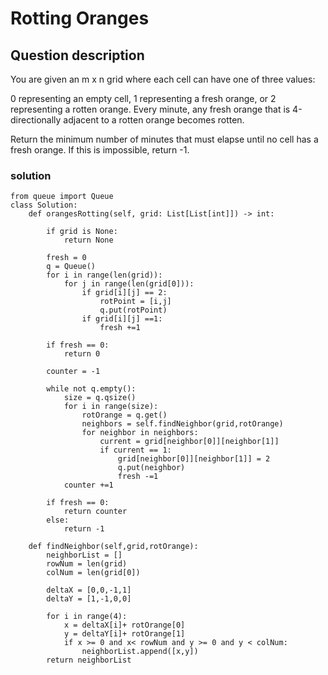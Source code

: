 # Rotting Oranges

## Question description
You are given an m x n grid where each cell can have one of three values:

0 representing an empty cell,
1 representing a fresh orange, or
2 representing a rotten orange.
Every minute, any fresh orange that is 4-directionally adjacent to a rotten orange becomes rotten.

Return the minimum number of minutes that must elapse until no cell has a fresh orange. If this is impossible, return -1.

### solution
```
from queue import Queue
class Solution:
    def orangesRotting(self, grid: List[List[int]]) -> int:
        
        if grid is None:
            return None
        
        fresh = 0
        q = Queue()
        for i in range(len(grid)):
            for j in range(len(grid[0])):
                if grid[i][j] == 2:
                    rotPoint = [i,j]
                    q.put(rotPoint)
                if grid[i][j] ==1:
                    fresh +=1
        
        if fresh == 0:
            return 0
        
        counter = -1
        
        while not q.empty():
            size = q.qsize()
            for i in range(size):
                rotOrange = q.get()
                neighbors = self.findNeighbor(grid,rotOrange)
                for neighbor in neighbors:
                    current = grid[neighbor[0]][neighbor[1]]
                    if current == 1:
                        grid[neighbor[0]][neighbor[1]] = 2
                        q.put(neighbor)
                        fresh -=1
            counter +=1
        
        if fresh == 0:
            return counter
        else:
            return -1
    
    def findNeighbor(self,grid,rotOrange):
        neighborList = []
        rowNum = len(grid)
        colNum = len(grid[0])
        
        deltaX = [0,0,-1,1]
        deltaY = [1,-1,0,0]
        
        for i in range(4):
            x = deltaX[i]+ rotOrange[0]
            y = deltaY[i]+ rotOrange[1]
            if x >= 0 and x< rowNum and y >= 0 and y < colNum:
                neighborList.append([x,y])
        return neighborList
               
   

```